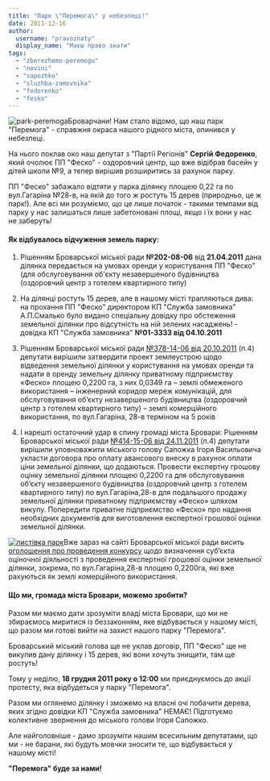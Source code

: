 ```yaml
---
title: "Парк \"Перемога\" у небезпеці!"
date: 2011-12-16
author: 
  username: "pravoznaty"
  display_name: "Маєш право знати"
tags: 
  - "zberezhemo-peremogu"
  - "novini"
  - "sapozhko"
  - "sluzhba-zamovnika"
  - "fedorenko"
  - "fesko"
---
```


![](https://mpz.brovary.org/wp-content/uploads/2011/12/park-peremoga.jpg "park-peremoga")Броварчани! Нам стало відомо, що наш парк "Перемога" - справжня окраса нашого рідного міста, опинився у небезпеці.

На нього поклав око наш депутат з "Партії Регіонів" **Сергій Федоренко**, який очолює ПП "Феско" - оздоровчий центр, що вже відібрав басейн у дітей школи №9, а тепер вирішив розширитись за рахунок парку. <!--more-->

ПП "Феско" забажало відтяти у парка ділянку площею 0,22 га по вул.Гагаріна №28-в, на якій до того ж ростуть 15 дерев (природньо, це ж парк!). Але всі ми розуміємо, що це лише початок - такими темпами від парку у нас залишаться лише забетоновані площі, якщо і їх вони у нас не заберуть!

#### Як відбувалось відчуження земель парку:

1) Рішенням Броварської міської ради **№202-08-06** від **21.04.2011** дана ділянка передається на умовах оренди у користування ПП "Феско" (для обслуговування об'єкту незавершеного будівництва (оздоровчий центр з готелем квартирного типу)

2) На ділянці ростуть 15 дерев, але в нашому місті трапляються дива: на прохання ПП "Феско" директором КП "Служба замовника" А.П.Смалько було видано спеціальну довідку про обстеження земельної ділянки про відсутність на ній зелених насаджень! - довідка КП "Служба замовника" **№01-3333 від 04.10.2011**

3) Рішенням Броварської міської ради [№378-14-06 від 20.10.2011](https://www.slideshare.net/sergIlliukhin/3781406-20102011 "Рішення Броварської міської ради") (п.4) депутати вирішили затвердити проект землеустрою щодо відведення земельної ділянки у користування на умовах оренди та надати в оренду земельну ділянку приватному підприємству «Феско» площею 0,2200 га, з них 0,0349 га – землі обмеженого використання – інженерний коридор мереж комунікацій, для обслуговування об’єкту незавершеного будівництва (оздоровчий центр з готелем квартирного типу) – землі комерційного використання, по вул.Гагаріна, 28-в терміном на 5 років

4) І нарешті остаточний удар в спину громаді міста Бровари: Рішенням Броварської міської ради [№414-15-06 від 24.11.2011](https://www.slideshare.net/sergIlliukhin/4141506-24112011 "Рішення Броварської міської ради") (п.4) депутати вирішили уповноважити міського голову Сапожка Ігоря Васильовича укласти договора про оплату авансового внеску в рахунок оплати ціни земельної ділянки, що додаються. Провести експертну грошову оцінку земельної ділянки площею 0,2200 га для обслуговування об’єкту незавершеного будівництва (оздоровчий центр з готелем квартирного типу) по вул.Гагаріна,28-в для подальшого продажу земельної ділянки приватному підприємству «Феско» шляхом викупу. Попередити приватне підприємство «Феско» про надання необхідних документів для виготовлення експертної грошової оцінки земельної ділянки.

[![](https://mpz.brovary.org/wp-content/uploads/2011/12/листівка-парк.png "листівка парк")](https://mpz.brovary.org/wp-content/uploads/2011/12/листівка-парк.png)Вже зараз на сайті Броварської міської ради висить [оголошення про проведення конкурсу](https://www.slideshare.net/sergIlliukhin/ss-11064759 "Оголошення про оцінку ділянки") щодо визначення суб’єкта оціночної діяльності з проведення експертної грошової оцінки земельної ділянки, зокрема, по вул.Гагаріна,28-в площею 0,2200га, які вже рахуються як землі комерційного використання.

#### Що ми, громада міста Бровари, можемо зробити?

Разом ми маємо дати зрозуміти владі міста Бровари, що ми не збираємось миритися із беззаконням, яке відбувається у нашому місті, що разом ми готові вийти на захист нашого парку "Перемога".

Броварський міський голова ще не уклав договір, ПП "Феско" ще не викупив дану ділянку і 15 дерев, які вони хочуть знищити, там ще ростуть!

Тому у неділю, **18 грудня 2011 року о 12:00** ми приєднуємось до акції протесту, яка відбудеться у парку "Перемога".

Разом ми оглянемо ділянку і зможемо на власні очі побачити дерева, яких згідно довідки КП "Служба замовника" НЕМАЄ! Підготуємо колективне звернення до міського голови Ігоря Сапожко.

Але найголовніше - дамо зрозуміти нашим всесильним депутатами, що ми - не барани, які будуть мовчки зносити те, що відбувається у нашому місті!

**"Перемога" буде за нами!**
